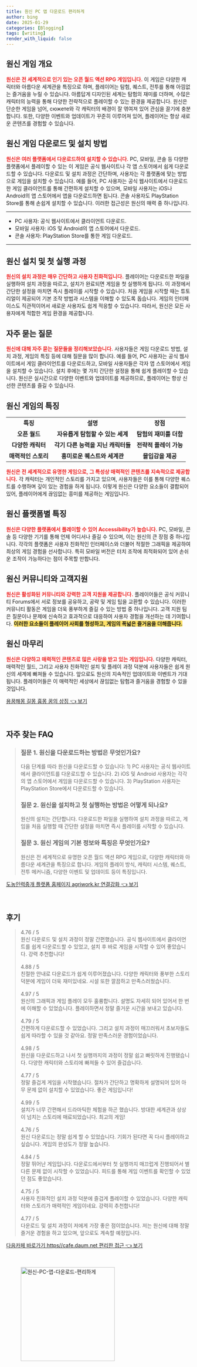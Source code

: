 ```yaml
---
title: 원신 PC 앱 다운로드 편리하게
author: bing
date: 2025-01-29
categories: [Blogging]
tags: [writing]
render_with_liquid: false
---
```



<h2 id='원신_게임_개요'>원신 게임 개요</h2>

<p><b><span style="color: #ee2323;">원신은 전 세계적으로 인기 있는 오픈 월드 액션 RPG 게임입니다.</span></b> 이 게임은 다양한 캐릭터와 아름다운 세계관을 특징으로 하며, 플레이어는 탐험, 퀘스트, 전투를 통해 아낌없는 즐거움을 누릴 수 있습니다. 아름답게 디자인된 세계는 탐험의 재미를 더하며, 수많은 캐릭터의 능력을 통해 다양한 전략적으로 플레이할 수 있는 환경을 제공합니다. 원신은 단순한 게임을 넘어, сюжете와 각 캐릭터의 배경이 잘 엮여져 있어 관심을 끌기에 충분합니다. 또한, 다양한 이벤트와 업데이트가 꾸준히 이루어져 있어, 플레이어는 항상 새로운 콘텐츠를 경험할 수 있습니다.</p>

<h2 id='원신_게임_다운로드_및_설치_방법'>원신 게임 다운로드 및 설치 방법</h2>

<p><b><span style="color: #ee2323;">원신은 여러 플랫폼에서 다운로드하여 설치할 수 있습니다.</span></b> PC, 모바일, 콘솔 등 다양한 플랫폼에서 플레이할 수 있는 이 게임은 공식 웹사이트나 각 앱 스토어에서 쉽게 다운로드할 수 있습니다. 다운로드 및 설치 과정은 간단하며, 사용자는 각 플랫폼에 맞는 방법으로 게임을 설치할 수 있습니다. 예를 들어, PC 사용자는 공식 웹사이트에서 다운로드한 게임 클라이언트를 통해 간편하게 설치할 수 있으며, 모바일 사용자는 iOS나 Android의 앱 스토어에서 앱을 다운로드하면 됩니다. 콘솔 사용자도 PlayStation Store를 통해 손쉽게 설치할 수 있습니다. 이러한 접근성은 원신의 매력 중 하나입니다. </p>

<hr />

<ul>
    <li>PC 사용자: 공식 웹사이트에서 클라이언트 다운로드.</li>
    <li>모바일 사용자: iOS 및 Android의 앱 스토어에서 다운로드.</li>
    <li>콘솔 사용자: PlayStation Store를 통한 게임 다운로드.</li>
</ul>

<hr />

<h2 id='원신_설치_및_첫_실행'>원신 설치 및 첫 실행 과정</h2>

<p><b><span style="color: #ee2323;">원신의 설치 과정은 매우 간단하고 사용자 친화적입니다.</span></b> 플레이어는 다운로드한 파일을 실행하여 설치 과정을 따르고, 설치가 완료되면 게임을 첫 실행하게 됩니다. 이 과정에서 간단한 설정을 마치면 즉시 플레이를 시작할 수 있습니다. 처음 게임을 시작할 때는 튜토리얼이 제공되어 기본 조작 방법과 시스템을 이해할 수 있도록 돕습니다. 게임의 인터페이스도 직관적이어서 새로운 사용자도 쉽게 적응할 수 있습니다. 따라서, 원신은 모든 사용자에게 적합한 게임 환경을 제공합니다.</p>

<h2 id='자주_묻는_질문'>자주 묻는 질문</h2>

<p><b><span style="color: #ee2323;">원신에 대해 자주 묻는 질문들을 정리해보았습니다.</span></b> 사용자들은 게임 다운로드 방법, 설치 과정, 게임의 특징 등에 대해 질문을 많이 합니다. 예를 들어, PC 사용자는 공식 웹사이트에서 게임 클라이언트를 다운로드하고, 모바일 사용자들은 각자 앱 스토어에서 게임을 설치할 수 있습니다. 설치 후에는 몇 가지 간단한 설정을 통해 쉽게 플레이할 수 있습니다. 원신은 실시간으로 다양한 이벤트와 업데이트를 제공하므로, 플레이어는 항상 신선한 콘텐츠를 즐길 수 있습니다.</p>

<h2 id='원신_게임의_특징'>원신 게임의 특징</h2>

<table>
    <tr>
        <td style="text-align: center; height: 17px;"><b>특징</b></td>
        <td style="text-align: center; height: 17px;"><b>설명</b></td>
        <td style="text-align: center; height: 17px;"><b>장점</b></td>
    </tr>
    <tr>
        <td style="text-align: center; height: 17px;"><b>오픈 월드</b></td>
        <td style="text-align: center; height: 17px;"><b>자유롭게 탐험할 수 있는 세계</b></td>
        <td style="text-align: center; height: 17px;"><b>탐험의 재미를 더함</b></td>
    </tr>
    <tr>
        <td style="text-align: center; height: 17px;"><b>다양한 캐릭터</b></td>
        <td style="text-align: center; height: 17px;"><b>각기 다른 능력을 지닌 캐릭터들</b></td>
        <td style="text-align: center; height: 17px;"><b>전략적 플레이 가능</b></td>
    </tr>
    <tr>
        <td style="text-align: center; height: 17px;"><b>매력적인 스토리</b></td>
        <td style="text-align: center; height: 17px;"><b>흥미로운 퀘스트와 세계관</b></td>
        <td style="text-align: center; height: 17px;"><b>몰입감을 제공</b></td>
    </tr>
</table>

<p><b><span style="color: #ee2323;">원신은 전 세계적으로 유명한 게임으로, 그 특성상 매력적인 콘텐츠를 지속적으로 제공합니다.</span></b> 각 캐릭터는 개인적인 스토리를 가지고 있으며, 사용자들은 이를 통해 다양한 퀘스트를 수행하며 깊이 있는 경험을 하게 됩니다. 이렇게 원신은 다양한 요소들이 결합되어 있어, 플레이어에게 끊임없는 흥미를 제공하는 게임입니다.</p>

<h2 id='원신_플랫폼별_특징'>원신 플랫폼별 특징</h2>

<p><b><span style="color: #ee2323;">원신은 다양한 플랫폼에서 플레이할 수 있어 Accessibility가 높습니다.</span></b> PC, 모바일, 콘솔 등 다양한 기기를 통해 언제 어디서나 즐길 수 있으며, 이는 원신의 큰 장점 중 하나입니다. 각각의 플랫폼은 사용자 친화적인 인터페이스와 더불어 적절한 그래픽을 제공하여 최상의 게임 경험을 선사합니다. 특히 모바일 버전은 터치 조작에 최적화되어 있어 손쉬운 조작이 가능하다는 점이 주목할 만합니다.</p>

<h2 id='원신_커뮤니티와_고객지원'>원신 커뮤니티와 고객지원</h2>

<p><b><span style="color: #ee2323;">원신은 활성화된 커뮤니티와 강력한 고객 지원을 제공합니다.</span></b> 플레이어들은 공식 커뮤니티 Forums에서 서로 정보를 공유하고, 공략 및 게임 팁을 교환할 수 있습니다. 이러한 커뮤니티 활동은 게임을 더욱 풍부하게 즐길 수 있는 방법 중 하나입니다. 고객 지원 팀은 질문이나 문제에 신속하고 효과적으로 대응하여 사용자 경험을 개선하는 데 기여합니다. <b><span style="background-color: #ffe066;">이러한 요소들이 플레이어 사회를 형성하고, 게임의 폭넓은 즐거움을 더해줍니다.</span></b></p>

<h2 id='원신_마무리'>원신 마무리</h2>

<p><b><span style="color: #ee2323;">원신은 다양하고 매력적인 콘텐츠로 많은 사랑을 받고 있는 게임입니다.</span></b> 다양한 캐릭터, 매력적인 월드, 그리고 사용자 친화적인 설치 및 플레이 과정 덕분에 사용자들은 쉽게 원신의 세계에 빠져들 수 있습니다. 앞으로도 원신의 지속적인 업데이트와 이벤트가 기대됩니다. 플레이어들은 이 매력적인 세상에서 끊임없는 탐험과 즐거움을 경험할 수 있을 것입니다.</p>


<p><a class="click-button" title="용꿈해몽 길몽 흉몽 꿈의 상징" href="https://aptwhite.github.io/posts/%EC%9A%A9%EA%BF%88%ED%95%B4%EB%AA%BD-%EA%B8%B8%EB%AA%BD-%ED%9D%89%EB%AA%BD-%EA%BF%88%EC%9D%98-%EC%83%81%EC%A7%95/" rel="dofollow">용꿈해몽 길몽 흉몽 꿈의 상징 👈 보기</a></p><br>
<h2 id='자주_찾는_FAQ'>자주 찾는 FAQ</h2>
<div itemscope="" itemtype="https://schema.org/FAQPage"> 
<blockquote> 
<div itemscope="" itemprop="mainEntity" itemtype="https://schema.org/Question"> 
<h3 itemprop="name">질문 1. 원신을 다운로드하는 방법은 무엇인가요?</h3> 
<div itemscope="" itemprop="acceptedAnswer" itemtype="https://schema.org/Answer"> 
<span itemprop="text"> 
<p>다음 단계를 따라 원신을 다운로드할 수 있습니다: 1) PC 사용자는 공식 웹사이트에서 클라이언트를 다운로드할 수 있습니다. 2) iOS 및 Android 사용자는 각각의 앱 스토어에서 게임을 다운로드할 수 있습니다. 3) PlayStation 사용자는 PlayStation Store에서 다운로드할 수 있습니다.</p> 
</span> 
</div> 
</div> 
<div itemscope="" itemprop="mainEntity" itemtype="https://schema.org/Question"> 
<h3 itemprop="name">질문 2. 원신을 설치하고 첫 실행하는 방법은 어떻게 되나요?</h3> 
<div itemscope="" itemprop="acceptedAnswer" itemtype="https://schema.org/Answer"> 
<span itemprop="text"> 
<p>원신의 설치는 간단합니다. 다운로드한 파일을 실행하여 설치 과정을 따르고, 게임을 처음 실행할 때 간단한 설정을 마치면 즉시 플레이를 시작할 수 있습니다.</p> 
</span> 
</div> 
</div> 
<div itemscope="" itemprop="mainEntity" itemtype="https://schema.org/Question"> 
<h3 itemprop="name">질문 3. 원신 게임의 기본 정보와 특징은 무엇인가요?</h3> 
<div itemscope="" itemprop="acceptedAnswer" itemtype="https://schema.org/Answer"> 
<span itemprop="text"> 
<p>원신은 전 세계적으로 유명한 오픈 월드 액션 RPG 게임으로, 다양한 캐릭터와 아름다운 세계관을 특징으로 합니다. 게임의 플레이 방식, 캐릭터 시스템, 퀘스트, 전투 메커니즘, 다양한 이벤트 및 업데이트 등이 특징입니다.</p> 
</span> 
</div> 
</div> 
</blockquote> 
</div>
<p><a class="click-button" title="도농인력중개 플랫폼 홈페이지 agriwork.kr 연결강화" href="https://aptwhite.github.io/posts/%EB%8F%84%EB%86%8D%EC%9D%B8%EB%A0%A5%EC%A4%91%EA%B0%9C-%ED%94%8C%EB%9E%AB%ED%8F%BC-%ED%99%88%ED%8E%98%EC%9D%B4%EC%A7%80-agriwork.kr-%EC%97%B0%EA%B2%B0%EA%B0%95%ED%99%94/" rel="dofollow">도농인력중개 플랫폼 홈페이지 agriwork.kr 연결강화 👈 보기</a></p><br>
<h2 id='후기'>후기</h2>
<div itemscope itemtype="https://schema.org/Product">
  <blockquote>
  <div itemprop="review" itemscope itemtype="https://schema.org/Review">
      <div itemprop="reviewRating" itemscope itemtype="https://schema.org/Rating"> <span itemprop="ratingValue">4.76</span> / <span itemprop="bestRating">5</span> </div>
      <span itemprop="reviewBody">원신 다운로드 및 설치 과정이 정말 간편했습니다. 공식 웹사이트에서 클라이언트를 쉽게 다운로드할 수 있었고, 설치 후 바로 게임을 시작할 수 있어 좋았습니다. 강력 추천합니다!</span>
  </div>
  <br>
  <div itemprop="review" itemscope itemtype="https://schema.org/Review">
      <div itemprop="reviewRating" itemscope itemtype="https://schema.org/Rating"> <span itemprop="ratingValue">4.88</span> / <span itemprop="bestRating">5</span> </div>
      <span itemprop="reviewBody">친절한 안내로 다운로드가 쉽게 이루어졌습니다. 다양한 캐릭터와 풍부한 스토리 덕분에 게임이 더욱 재미있네요. 시설 또한 깔끔하고 만족스러웠습니다.</span>
  </div>
  <br>
  <div itemprop="review" itemscope itemtype="https://schema.org/Review">
      <div itemprop="reviewRating" itemscope itemtype="https://schema.org/Rating"> <span itemprop="ratingValue">4.97</span> / <span itemprop="bestRating">5</span> </div>
      <span itemprop="reviewBody">원신의 그래픽과 게임 플레이 모두 훌륭합니다. 설명도 자세히 되어 있어서 한 번에 이해할 수 있었습니다. 플레이하면서 정말 즐거운 시간을 보내고 있습니다.</span>
  </div>
  <br>
  <div itemprop="review" itemscope itemtype="https://schema.org/Review">
      <div itemprop="reviewRating" itemscope itemtype="https://schema.org/Rating"> <span itemprop="ratingValue">4.79</span> / <span itemprop="bestRating">5</span> </div>
      <span itemprop="reviewBody">간편하게 다운로드할 수 있었습니다. 그리고 설치 과정이 매끄러워서 초보자들도 쉽게 따라할 수 있을 것 같아요. 정말 만족스러운 경험이었습니다.</span>
  </div>
  <br>
  <div itemprop="review" itemscope itemtype="https://schema.org/Review">
      <div itemprop="reviewRating" itemscope itemtype="https://schema.org/Rating"> <span itemprop="ratingValue">4.98</span> / <span itemprop="bestRating">5</span> </div>
      <span itemprop="reviewBody">원신을 다운로드하고 나서 첫 실행까지의 과정이 정말 쉽고 빠릿하게 진행됐습니다. 다양한 캐릭터와 스토리에 빠져들 수 있어 즐겁습니다.</span>
  </div>
  <br>
  <div itemprop="review" itemscope itemtype="https://schema.org/Review">
      <div itemprop="reviewRating" itemscope itemtype="https://schema.org/Rating"> <span itemprop="ratingValue">4.77</span> / <span itemprop="bestRating">5</span> </div>
      <span itemprop="reviewBody">정말 즐겁게 게임을 시작했습니다. 절차가 간단하고 명확하게 설명되어 있어 아무 문제 없이 설치할 수 있었습니다. 좋은 게임입니다!</span>
  </div>
  <br>
  <div itemprop="review" itemscope itemtype="https://schema.org/Review">
      <div itemprop="reviewRating" itemscope itemtype="https://schema.org/Rating"> <span itemprop="ratingValue">4.99</span> / <span itemprop="bestRating">5</span> </div>
      <span itemprop="reviewBody">설치가 너무 간편해서 드라마틱한 체험을 하곤 했습니다. 방대한 세계관과 상상이 넘치는 스토리에 매료되었습니다. 최고의 게임!</span>
  </div>
  <br>
  <div itemprop="review" itemscope itemtype="https://schema.org/Review">
      <div itemprop="reviewRating" itemscope itemtype="https://schema.org/Rating"> <span itemprop="ratingValue">4.76</span> / <span itemprop="bestRating">5</span> </div>
      <span itemprop="reviewBody">원신 다운로드는 정말 쉽게 할 수 있었습니다. 기회가 된다면 꼭 다시 플레이하고 싶습니다. 게임의 완성도가 정말 높습니다.</span>
  </div>
  <br>
  <div itemprop="review" itemscope itemtype="https://schema.org/Review">
      <div itemprop="reviewRating" itemscope itemtype="https://schema.org/Rating"> <span itemprop="ratingValue">4.84</span> / <span itemprop="bestRating">5</span> </div>
      <span itemprop="reviewBody">정말 뛰어난 게임입니다. 다운로드에서부터 첫 실행까지 매끄럽게 진행되어서 별다른 문제 없이 시작할 수 있었습니다. 피드를 통해 게임 이벤트를 확인할 수 있었던 점도 좋았습니다.</span>
  </div>
  <br>
  <div itemprop="review" itemscope itemtype="https://schema.org/Review">
      <div itemprop="reviewRating" itemscope itemtype="https://schema.org/Rating"> <span itemprop="ratingValue">4.75</span> / <span itemprop="bestRating">5</span> </div>
      <span itemprop="reviewBody">사용자 친화적인 설치 과정 덕분에 즐겁게 플레이할 수 있었습니다. 다양한 캐릭터와 스토리가 매력적인 게임이네요. 강력히 추천합니다!</span>
  </div>
  <br>
  <div itemprop="review" itemscope itemtype="https://schema.org/Review">
      <div itemprop="reviewRating" itemscope itemtype="https://schema.org/Rating"> <span itemprop="ratingValue">4.77</span> / <span itemprop="bestRating">5</span> </div>
      <span itemprop="reviewBody">다운로드 및 설치 과정이 저에게 가장 좋은 점이었습니다. 저는 원신에 대해 정말 즐거운 경험을 하고 있으며, 앞으로도 계속할 예정입니다.</span>
  </div>
  </blockquote>
</div>
<p><a class="click-button" title="다음카페 바로가기 https//cafe.daum.net 편리한 접근" href="https://aptwhite.github.io/posts/%EB%8B%A4%EC%9D%8C%EC%B9%B4%ED%8E%98-%EB%B0%94%EB%A1%9C%EA%B0%80%EA%B8%B0-httpscafe.daum.net-%ED%8E%B8%EB%A6%AC%ED%95%9C-%EC%A0%91%EA%B7%BC/" rel="dofollow">다음카페 바로가기 https//cafe.daum.net 편리한 접근 👈 보기</a></p><br>
<figure class="image"><img src="https://aptwhite.github.io/assets/img/thumbnail/원신-PC-앱-다운로드-편리하게.webp" alt="원신-PC-앱-다운로드-편리하게" width="256" height="256"></figure>